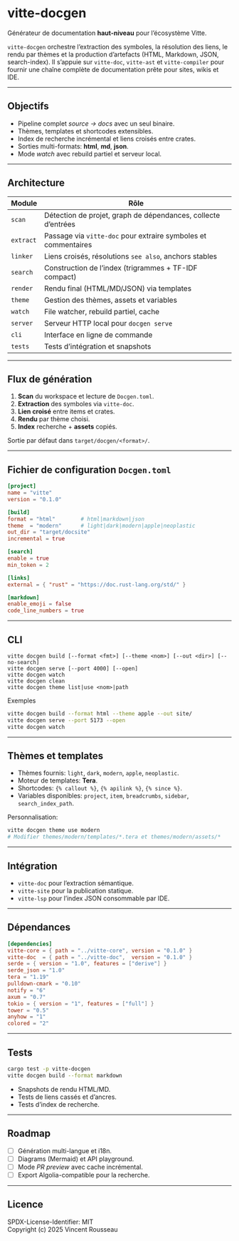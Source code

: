 # vitte-docgen

Générateur de documentation **haut-niveau** pour l’écosystème Vitte.

`vitte-docgen` orchestre l’extraction des symboles, la résolution des liens, le rendu par thèmes et la production d’artefacts (HTML, Markdown, JSON, search-index). Il s’appuie sur `vitte-doc`, `vitte-ast` et `vitte-compiler` pour fournir une chaîne complète de documentation prête pour sites, wikis et IDE.

---

## Objectifs

- Pipeline complet *source → docs* avec un seul binaire.
- Thèmes, templates et shortcodes extensibles.
- Index de recherche incrémental et liens croisés entre crates.
- Sorties multi-formats: **html**, **md**, **json**.
- Mode *watch* avec rebuild partiel et serveur local.

---

## Architecture

| Module        | Rôle |
|----------------|------|
| `scan`         | Détection de projet, graph de dépendances, collecte d’entrées |
| `extract`      | Passage via `vitte-doc` pour extraire symboles et commentaires |
| `linker`       | Liens croisés, résolutions `see also`, anchors stables |
| `search`       | Construction de l’index (trigrammes + TF-IDF compact) |
| `render`       | Rendu final (HTML/MD/JSON) via templates |
| `theme`        | Gestion des thèmes, assets et variables |
| `watch`        | File watcher, rebuild partiel, cache |
| `server`       | Serveur HTTP local pour `docgen serve` |
| `cli`          | Interface en ligne de commande |
| `tests`        | Tests d’intégration et snapshots |

---

## Flux de génération

1. **Scan** du workspace et lecture de `Docgen.toml`.
2. **Extraction** des symboles via `vitte-doc`.
3. **Lien croisé** entre items et crates.
4. **Rendu** par thème choisi.
5. **Index** recherche + **assets** copiés.

Sortie par défaut dans `target/docgen/<format>/`.

---

## Fichier de configuration `Docgen.toml`

```toml
[project]
name = "vitte"
version = "0.1.0"

[build]
format = "html"        # html|markdown|json
theme  = "modern"      # light|dark|modern|apple|neoplastic
out_dir = "target/docsite"
incremental = true

[search]
enable = true
min_token = 2

[links]
external = { "rust" = "https://doc.rust-lang.org/std/" }

[markdown]
enable_emoji = false
code_line_numbers = true
```

---

## CLI

```
vitte docgen build [--format <fmt>] [--theme <nom>] [--out <dir>] [--no-search]
vitte docgen serve [--port 4000] [--open]
vitte docgen watch
vitte docgen clean
vitte docgen theme list|use <nom>|path
```

Exemples
```bash
vitte docgen build --format html --theme apple --out site/
vitte docgen serve --port 5173 --open
vitte docgen watch
```

---

## Thèmes et templates

- Thèmes fournis: `light`, `dark`, `modern`, `apple`, `neoplastic`.
- Moteur de templates: **Tera**.
- Shortcodes: `{% callout %}`, `{% apilink %}`, `{% since %}`.
- Variables disponibles: `project`, `item`, `breadcrumbs`, `sidebar`, `search_index_path`.

Personnalisation:
```bash
vitte docgen theme use modern
# Modifier themes/modern/templates/*.tera et themes/modern/assets/*
```

---

## Intégration

- `vitte-doc` pour l’extraction sémantique.
- `vitte-site` pour la publication statique.
- `vitte-lsp` pour l’index JSON consommable par IDE.

---

## Dépendances

```toml
[dependencies]
vitte-core = { path = "../vitte-core", version = "0.1.0" }
vitte-doc  = { path = "../vitte-doc",  version = "0.1.0" }
serde = { version = "1.0", features = ["derive"] }
serde_json = "1.0"
tera = "1.19"
pulldown-cmark = "0.10"
notify = "6"
axum = "0.7"
tokio = { version = "1", features = ["full"] }
tower = "0.5"
anyhow = "1"
colored = "2"
```

---

## Tests

```bash
cargo test -p vitte-docgen
vitte docgen build --format markdown
```

- Snapshots de rendu HTML/MD.
- Tests de liens cassés et d’ancres.
- Tests d’index de recherche.

---

## Roadmap

- [ ] Génération multi-langue et i18n.
- [ ] Diagrams (Mermaid) et API playground.
- [ ] Mode *PR preview* avec cache incrémental.
- [ ] Export Algolia-compatible pour la recherche.

---

## Licence

SPDX-License-Identifier: MIT  
Copyright (c) 2025 Vincent Rousseau